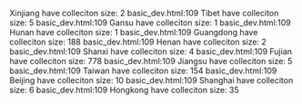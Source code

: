 Xinjiang have colleciton size: 2
basic_dev.html:109 Tibet have colleciton size: 5
basic_dev.html:109 Gansu have colleciton size: 1
basic_dev.html:109 Hunan have colleciton size: 1
basic_dev.html:109 Guangdong have colleciton size: 188
basic_dev.html:109 Henan have colleciton size: 2
basic_dev.html:109 Shanxi have colleciton size: 4
basic_dev.html:109 Fujian have colleciton size: 778
basic_dev.html:109 Jiangsu have colleciton size: 5
basic_dev.html:109 Taiwan have colleciton size: 154
basic_dev.html:109 Beijing have colleciton size: 10
basic_dev.html:109 Shanghai have colleciton size: 6
basic_dev.html:109 Hongkong have colleciton size: 35